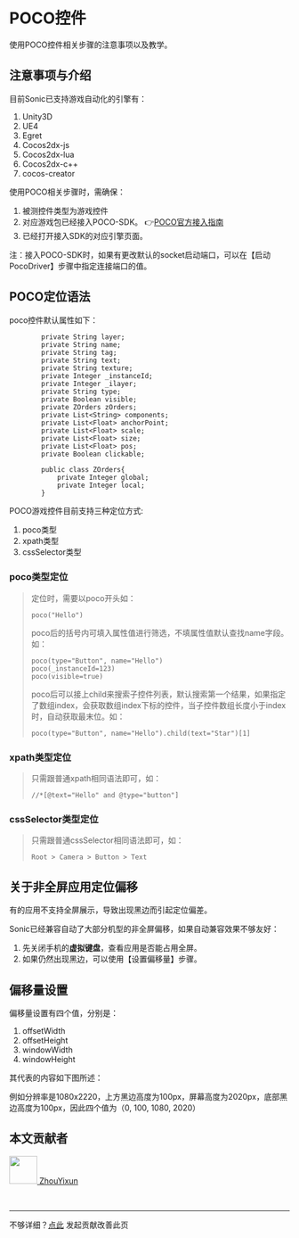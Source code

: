 # POCO控件

使用POCO控件相关步骤的注意事项以及教学。

## 注意事项与介绍

目前Sonic已支持游戏自动化的引擎有：
1. Unity3D
2. UE4
3. Egret
4. Cocos2dx-js
5. Cocos2dx-lua
6. Cocos2dx-c++
7. cocos-creator

使用POCO相关步骤时，需确保：
1. 被测控件类型为游戏控件
2. 对应游戏包已经接入POCO-SDK。 👉[POCO官方接入指南](https://poco.readthedocs.io/en/latest/source/doc/integration.html)
3. 已经打开接入SDK的对应引擎页面。
 
注：接入POCO-SDK时，如果有更改默认的socket启动端口，可以在【启动PocoDriver】步骤中指定连接端口的值。

## POCO定位语法

poco控件默认属性如下：
```
        private String layer;
        private String name;
        private String tag;
        private String text;
        private String texture;
        private Integer _instanceId;
        private Integer _ilayer;
        private String type;
        private Boolean visible;
        private ZOrders zOrders;
        private List<String> components;
        private List<Float> anchorPoint;
        private List<Float> scale;
        private List<Float> size;
        private List<Float> pos;
        private Boolean clickable;

        public class ZOrders{
            private Integer global;
            private Integer local;
        }
```

POCO游戏控件目前支持三种定位方式: 
1. poco类型
2. xpath类型
3. cssSelector类型


### poco类型定位
> 定位时，需要以poco开头如：
> ```
> poco("Hello")
> ```
> 
> poco后的括号内可填入属性值进行筛选，不填属性值默认查找name字段。如：
> ```
> poco(type="Button", name="Hello")
> poco(_instanceId=123)
> poco(visible=true)
> ```
> 
> poco后可以接上child来搜索子控件列表，默认搜索第一个结果，如果指定了数组index，会获取数组index下标的控件，当子控件数组长度小于index时，自动获取最末位。如：
> ```
> poco(type="Button", name="Hello").child(text="Star")[1]
> ```

### xpath类型定位
> 只需跟普通xpath相同语法即可，如：
> ```
> //*[@text="Hello" and @type="button"]
> ```

### cssSelector类型定位

> 只需跟普通cssSelector相同语法即可，如：
> ```
> Root > Camera > Button > Text
> ```

## 关于非全屏应用定位偏移

有的应用不支持全屏展示，导致出现黑边而引起定位偏差。
 
Sonic已经兼容自动了大部分机型的非全屏偏移，如果自动兼容效果不够友好：
1. 先关闭手机的**虚拟键盘**，查看应用是否能占用全屏。
2. 如果仍然出现黑边，可以使用【设置偏移量】步骤。

## 偏移量设置

偏移量设置有四个值，分别是：

1. offsetWidth
2. offsetHeight
3. windowWidth
4. windowHeight

其代表的内容如下图所述：

<el-image hide-on-click-modal src="https://gitee.com/sonic-cloud/sonic-cloud/raw/main/src/assets/offsets.png" :preview-src-list="['https://gitee.com/sonic-cloud/sonic-cloud/raw/main/src/assets/offsets.png']" style="width: 500px"/>

例如分辨率是1080x2220，上方黑边高度为100px，屏幕高度为2020px，底部黑边高度为100px，因此四个值为（0, 100, 1080, 2020）

## 本文贡献者
<div class="cont">
<a href="https://github.com/ZhouYixun" target="_blank">
<img src="https://avatars.githubusercontent.com/u/56339314?v=4" width="50"/>
<span>ZhouYixun</span>
</a>
</div>


&nbsp;
&nbsp;
***
不够详细？[点此](https://github.com/SonicCloudOrg/sonic-offical-website/edit/main/src/markdown/doc/doc-poco.md) 发起贡献改善此页
